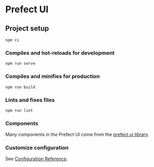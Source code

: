 # Prefect UI

## Project setup

```
npm ci
```

### Compiles and hot-reloads for development

```
npm run serve
```

### Compiles and minifies for production

```
npm run build
```

### Lints and fixes files

```
npm run lint
```
### Components

Many components in the Prefect UI come from the [prefect ui library](https://github.com/PrefectHQ/prefect-ui-library).  
### Customize configuration

See [Configuration Reference](https://cli.vuejs.org/config/).
